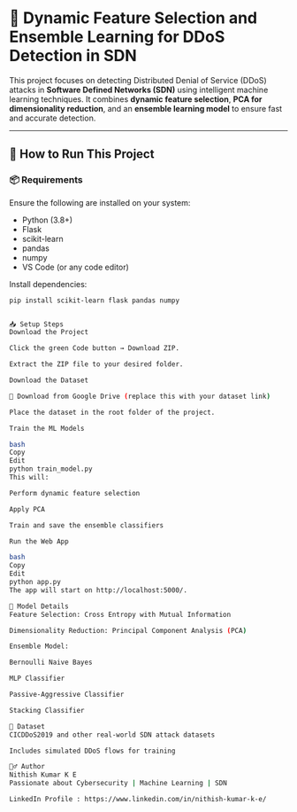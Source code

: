 # 🔐 Dynamic Feature Selection and Ensemble Learning for DDoS Detection in SDN

This project focuses on detecting Distributed Denial of Service (DDoS) attacks in **Software Defined Networks (SDN)** using intelligent machine learning techniques. It combines **dynamic feature selection**, **PCA for dimensionality reduction**, and an **ensemble learning model** to ensure fast and accurate detection.

---

## 🚀 How to Run This Project

### 📦 Requirements

Ensure the following are installed on your system:

- Python (3.8+)
- Flask
- scikit-learn
- pandas
- numpy
- VS Code (or any code editor)

Install dependencies:
```bash
pip install scikit-learn flask pandas numpy


📥 Setup Steps
Download the Project

Click the green Code button → Download ZIP.

Extract the ZIP file to your desired folder.

Download the Dataset

📁 Download from Google Drive (replace this with your dataset link)

Place the dataset in the root folder of the project.

Train the ML Models

bash
Copy
Edit
python train_model.py
This will:

Perform dynamic feature selection

Apply PCA

Train and save the ensemble classifiers

Run the Web App

bash
Copy
Edit
python app.py
The app will start on http://localhost:5000/.

🧠 Model Details
Feature Selection: Cross Entropy with Mutual Information

Dimensionality Reduction: Principal Component Analysis (PCA)

Ensemble Model:

Bernoulli Naive Bayes

MLP Classifier

Passive-Aggressive Classifier

Stacking Classifier

🧪 Dataset
CICDDoS2019 and other real-world SDN attack datasets

Includes simulated DDoS flows for training

🙋‍♂️ Author
Nithish Kumar K E
Passionate about Cybersecurity | Machine Learning | SDN

LinkedIn Profile : https://www.linkedin.com/in/nithish-kumar-k-e/

